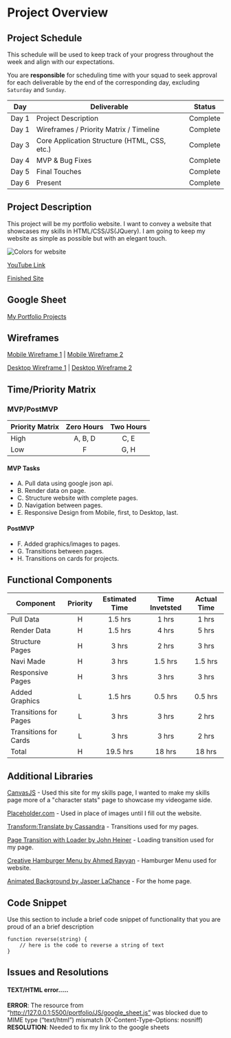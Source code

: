 # Project Overview

## Project Schedule

This schedule will be used to keep track of your progress throughout the week and align with our expectations.  

You are **responsible** for scheduling time with your squad to seek approval for each deliverable by the end of the corresponding day, excluding `Saturday` and `Sunday`.

|  Day | Deliverable | Status
|---|---| ---|
|Day 1| Project Description | Complete
|Day 1| Wireframes / Priority Matrix / Timeline | Complete
|Day 3| Core Application Structure (HTML, CSS, etc.) | Complete
|Day 4| MVP & Bug Fixes | Complete
|Day 5| Final Touches | Complete
|Day 6| Present | Complete


## Project Description

This project will be my portfolio website. I want to convey a website that showcases my skills in HTML/CSS/JS(JQuery). I am going to keep my website as simple as possible but with an elegant touch.

![Colors for website](https://res.cloudinary.com/aetherfall/image/upload/v1584370721/full_pallette_1_cs8n8u.jpg "Blues")

[YouTube Link](https://youtu.be/rFWPdK9PFK4)

[Finished Site](https://rayfall.github.io/portfolio-project-ga/)

## Google Sheet

[My Portfolio Projects](https://docs.google.com/spreadsheets/d/1GV9cCJvJgPMX6nv2SFlIkL6UA6clT0k8na7NHg-3ZSQ/edit?usp=sharing)

## Wireframes

[Mobile Wireframe 1](https://res.cloudinary.com/aetherfall/image/upload/v1583772063/Wireframe_1_kuvl2a.jpg) | 
[Mobile Wireframe 2](https://res.cloudinary.com/aetherfall/image/upload/v1583772063/Wireframe_2_jh1uqr.jpg)


[Desktop Wireframe 1](https://res.cloudinary.com/aetherfall/image/upload/v1583785609/Desktop_Wireframe_1_qmgprk.jpg) | 
[Desktop Wireframe 2](https://res.cloudinary.com/aetherfall/image/upload/v1583785609/Desktop_Wireframe_2_voqqra.jpg)

## Time/Priority Matrix 

### MVP/PostMVP

| Priority Matrix | Zero Hours | Two Hours |
| --- | :---: |  :---: |
| High | A, B, D | C, E | 
| Low | F | G, H | 

#### MVP Tasks

- A. Pull data using google json api. 
- B. Render data on page.
- C. Structure website with complete pages.
- D. Navigation between pages.
- E. Responsive Design from Mobile, first, to Desktop, last.

#### PostMVP 

- F. Added graphics/images to pages.
- G. Transitions between pages.
- H. Transitions on cards for projects.

## Functional Components

| Component | Priority | Estimated Time | Time Invetsted | Actual Time |
| --- | :---: |  :---: | :---: | :---: |
| Pull Data | H | 1.5 hrs| 1 hrs | 1 hrs |
| Render Data | H | 1.5 hrs| 4 hrs | 5 hrs |
| Structure Pages | H | 3 hrs| 2 hrs | 3 hrs |
| Navi Made | H | 3 hrs| 1.5 hrs | 1.5 hrs |
| Responsive Pages | H | 3 hrs| 3 hrs | 3 hrs |
| Added Graphics | L | 1.5 hrs| 0.5 hrs | 0.5 hrs |
| Transitions for Pages | L | 3 hrs| 3 hrs | 2 hrs |
| Transitions for Cards | L | 3 hrs| 3 hrs | 2 hrs |
| Total | H | 19.5 hrs| 18 hrs | 18 hrs |

## Additional Libraries

 [CanvasJS](https://canvasjs.com/) - Used this site for my skills page, I wanted to make my skills page more of a "character stats" page to showcase my videogame side.
 
 [Placeholder.com](https://www.placeholder.com) - Used in place of images until I fill out the website.

 [Transform:Translate by Cassandra](https://codepen.io/cassandraPaige/pen/MWYeqwZ) - Transitions used for my pages.

 [Page Transition with Loader by John Heiner](https://codepen.io/johnheiner/pen/JdRybK) - Loading transition used for my page.

 [Creative Hamburger Menu by Ahmed Rayyan](https://codepen.io/ahmedhrayyan/pen/EremLG) - Hamburger Menu used for website.
 
 [Animated Background by Jasper LaChance](https://codepen.io/jasperlachance/pen/QNMwBg) - For the home page.
 
## Code Snippet

Use this section to include a brief code snippet of functionality that you are proud of an a brief description  

```
function reverse(string) {
	// here is the code to reverse a string of text
}
```

## Issues and Resolutions

#### TEXT/HTML error.....
**ERROR**: The resource from “http://127.0.0.1:5500/portfolio/JS/google_sheet.js” was blocked due to MIME type (“text/html”) mismatch (X-Content-Type-Options: nosniff)                               
**RESOLUTION**: Needed to fix my link to the google sheets
